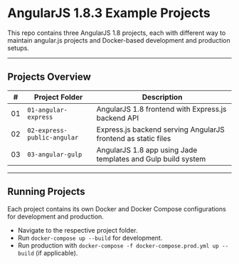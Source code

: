 # AngularJS 1.8.3 Example Projects

This repo contains three AngularJS 1.8 projects, each with different way to maintain angular.js projects and Docker-based development and production setups.

---

## Projects Overview

| #   | Project Folder              | Description                                                   |
| --- | --------------------------- | ------------------------------------------------------------- |
| 01  | `01-angular-express`        | AngularJS 1.8 frontend with Express.js backend API            |
| 02  | `02-express-public-angular` | Express.js backend serving AngularJS frontend as static files |
| 03  | `03-angular-gulp`           | AngularJS 1.8 app using Jade templates and Gulp build system  |

---

## Running Projects

Each project contains its own Docker and Docker Compose configurations for development and production.

- Navigate to the respective project folder.
- Run `docker-compose up --build` for development.
- Run production with `docker-compose -f docker-compose.prod.yml up --build` (if applicable).
